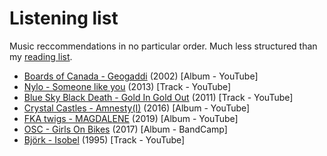 # Listening list
Music reccommendations in no particular order. Much less structured than my [reading list](/lists/reading.html).

* [Boards of Canada - Geogaddi](https://www.youtube.com/playlist?list=PL4ETOSQC0coJld1OxCLhN_rccDygSJ-hj) (2002) [Album - YouTube]
* [Nylo - Someone like you](https://www.youtube.com/watch?v=dRee4Q4gM9Y) (2013) \[Track - YouTube\]
* [Blue Sky Black Death - Gold In Gold Out](https://www.youtube.com/watch?v=WQWBMBQLRME) (2011) \[Track - YouTube\]
* [Crystal Castles - Amnesty(I)](https://www.youtube.com/watch?v=QU3b72dVLWQ) (2016) [Album - YouTube]
* [FKA twigs - MAGDALENE](https://www.youtube.com/watch?v=0Fop8j8QWsA&list=PLZ9DoO2uX9wU3-o1IzUnAvkP7nB0dxY2_) (2019) [Album - YouTube]
* [OSC - Girls On Bikes](https://opussciencecollective.bandcamp.com/album/girls-on-bikes-2) (2017) \[Album - BandCamp\]
* [Björk - Isobel](https://www.youtube.com/watch?v=VGPYO0mzmBQ) (1995) \[Track - YouTube\]
